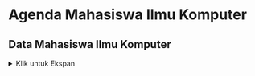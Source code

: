 # Agenda Mahasiswa Ilmu Komputer
##

## Data Mahasiswa Ilmu Komputer
<details>
<summary> Klik untuk Ekspan </summary>

### Create Mahasiswa
<table>
<tr>
    <td> <b>URL</b> </td>
    <td> {{baseURL}}/api/v1/mahasiswa </td>
</tr>
<tr>
    <td> <b>Method</b> </td>
    <td> POST </td>
</tr>
<tr>
    <td> <b>Header</b> </td>
    <td> Authorization : Bearer Token  </td>
</tr>    
<tr>
<td> <b>Body</b> </td>
<td>

``` json
{
    "nama" : "Rusdi Abdul Gani",
    "alamat" : "Bogor",
    "hoby" : "Musik"
}    
```
</td>
</tr>
<tr>
<td> <b>Respon Succes</b> </td>
<td>

``` json
{
    "code" : 201,
    "message" : "Data mahasiswa berhasil diinput",
    "data" : {
        "nim" : 2001,
        "nama" : "Rusdi Abdul Gani",
        "alamat" : "Bogor",
        "hoby" : "Musik"
    } 
}    
```

</td>
</tr>
</table>
</details>
